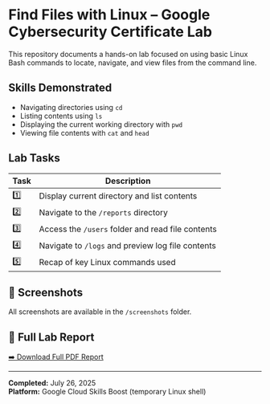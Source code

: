 # Find Files with Linux – Google Cybersecurity Certificate Lab

This repository documents a hands-on lab focused on using basic Linux Bash commands to locate, navigate, and view files from the command line.

## Skills Demonstrated
- Navigating directories using `cd`
- Listing contents using `ls`
- Displaying the current working directory with `pwd`
- Viewing file contents with `cat` and `head`

## Lab Tasks

| Task | Description |
|------|-------------|
| 1️⃣ | Display current directory and list contents |
| 2️⃣ | Navigate to the `/reports` directory |
| 3️⃣ | Access the `/users` folder and read file contents |
| 4️⃣ | Navigate to `/logs` and preview log file contents |
| 5️⃣ | Recap of key Linux commands used |

## 📸 Screenshots

All screenshots are available in the `/screenshots` folder.

## 📄 Full Lab Report

[➡️ Download Full PDF Report](./Linux_Lab_Find_Files_Report.pdf)

---

**Completed:** July 26, 2025  
**Platform:** Google Cloud Skills Boost (temporary Linux shell)
